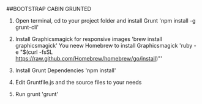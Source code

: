 ##BOOTSTRAP CABIN GRUNTED

1. Open terminal, cd to your project folder and install Grunt
'npm install -g grunt-cli'

2. Install Graphicsmagick for responsive images
'brew install graphicsmagick'
You neew  Homebrew to install Graphicsmagick
'ruby -e "$(curl -fsSL https://raw.github.com/Homebrew/homebrew/go/install)"'

3. Install Grunt Dependencies
'npm install'

4. Edit Gruntfile.js and the source files to your needs

5. Run grunt
'grunt'
